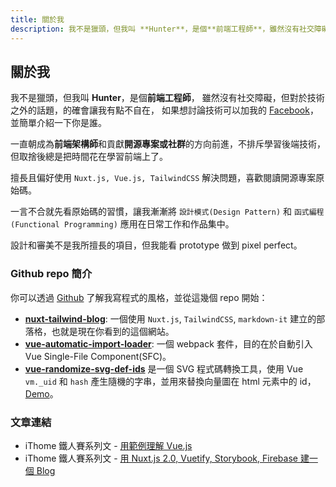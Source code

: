 ```yaml
---
title: 關於我
description: 我不是獵頭，但我叫 **Hunter**，是個**前端工程師**，雖然沒有社交障礙，但對於技術之外的話題，的確會讓我有點不自在，如果想討論技術可以加我的 [Facebook](https://www.facebook.com/hunterliu1003)，並簡單介紹一下你是誰。
---
```


## 關於我

我不是獵頭，但我叫 **Hunter**，是個**前端工程師**，
雖然沒有社交障礙，但對於技術之外的話題，的確會讓我有點不自在，
如果想討論技術可以加我的 [Facebook](https://www.facebook.com/hunterliu1003)，並簡單介紹一下你是誰。

一直朝成為**前端架構師**和貢獻**開源專案或社群**的方向前進，不排斥學習後端技術，但取捨後總是把時間花在學習前端上了。

擅長且偏好使用 `Nuxt.js, Vue.js, TailwindCSS` 解決問題，喜歡閱讀開源專案原始碼。

一言不合就先看原始碼的習慣，讓我漸漸將 `設計模式(Design Pattern)` 和 `函式編程(Functional Programming)` 應用在日常工作和作品集中。

設計和審美不是我所擅長的項目，但我能看 prototype 做到 pixel perfect。

### Github repo 簡介

你可以透過 [Github](https://github.com/hunterliu1003) 了解我寫程式的風格，並從這幾個 repo 開始：

- [**nuxt-tailwind-blog**](https://github.com/hunterliu1003/nuxt-tailwind-blog): 一個使用 `Nuxt.js`, `TailwindCSS`, `markdown-it` 建立的部落格，也就是現在你看到的這個網站。
- [**vue-automatic-import-loader**](https://github.com/hunterliu1003/vue-automatic-import-loader): 一個 webpack 套件，目的在於自動引入 Vue Single-File Component(SFC)。
- [**vue-randomize-svg-def-ids**](https://github.com/hunterliu1003/vue-randomize-svg-def-ids) 是一個 SVG 程式碼轉換工具，使用 Vue `vm._uid` 和 `hash` 產生隨機的字串，並用來替換向量圖在 html 元素中的 id，[Demo](https://hunterliu1003.github.io/vue_randomize_svg_def_ids/)。 

### 文章連結

- iThome 鐵人賽系列文 - [用範例理解 Vue.js](https://ithelp.ithome.com.tw/users/20107107/ironman/1243)
- iThome 鐵人賽系列文 - [用 Nuxt.js 2.0, Vuetify, Storybook, Firebase 建一個 Blog](https://ithelp.ithome.com.tw/users/20107107/ironman/1614)


